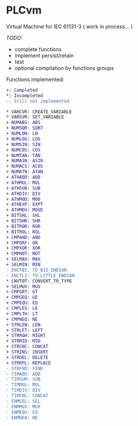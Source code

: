 # PLCvm
Virtual Machine for IEC 61131-3 ( work in process... )

*TODO:*
* complete functions
* implement persist/retain
* test
* optional compilation by functions groups

Functions implemented:
```diff
+: Completed
*: Incompleted
-: Still not implemented

* VARCVR: CREATE_VARIABLE
* VARSVR: SET_VARIABLE
+ NUMABS: ABS
+ NUMSQR: SQRT
+ NUMLON: LN
+ NUMLOG: LOG
+ NUMSIN: SIN
+ NUMCOS: COS
+ NUMTAN: TAN
+ NUMASN: ASIN
+ NUMACS: ACOS
+ NUMATN: ATAN
+ ATHADD: ADD
+ ATHMUL: MUL
+ ATHSUB: SUB
+ ATHDIV: DIV
+ ATHMOD: MOD
+ ATHEXP: EXPT
+ ATHMOV: MOVE
+ BITSHL: SHL
+ BITSHR: SHR
+ BITROR: ROR
+ BITROL: ROL
+ CMPAND: AND
+ CMPORF: OR
+ CMPXOR: XOR
+ CMPNOT: NOT
+ SELMAX: MAX
+ SELMIN: MIN
- ENCTBI: TO_BIG_ENDIAN
- ENCTLI: TO_LITTLE_ENDIAN
* CNVTOT: CONVERT_TO_TYPE
+ SELMUX: MUX
+ CMPGRT: GT
+ CMPGEQ: GE
+ CMPEQU: EQ
+ CMPLES: LE
+ CMPLTH: LT
+ CMPNEQ: NE
+ STRLEN: LEN
+ STRLFT: LEFT
+ STRRGH: RIGHT
+ STRMID: MID
+ STRCNC: CONCAT
+ STRINS: INSERT
+ STRDEL: DELETE
+ STRRPL: REPLACE
- STRFND: FIND
- TIMADD: ADD
- TIMSUM: SUB
- TIMMUL: MUL
- TIMDIV: DIV
- TIMCNC: CONCAT
- ENMSEL: SEL
- ENMMUX: MUX
- ENMEQU: EQ
- ENMNEQ: NE
```
